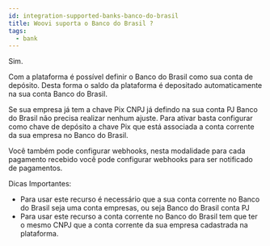 ```yaml
---
id: integration-supported-banks-banco-do-brasil
title: Woovi suporta o Banco do Brasil ?
tags:
  - bank
---
```


Sim.

Com a plataforma é possível definir o Banco do Brasil como sua conta de depósito. Desta forma o saldo da plataforma é depositado automaticamente na sua conta Banco do Brasil.

Se sua empresa já tem a chave Pix CNPJ já defindo na sua conta PJ Banco do Brasil não precisa realizar nenhum ajuste. Para ativar basta configurar como chave de depósito a chave Pix que está associada a conta corrente da sua empresa no Banco do Brasil.

Você também pode configurar webhooks, nesta modalidade para cada pagamento recebido você pode configurar webhooks para ser notificado de pagamentos.

Dicas Importantes:

- Para usar este recurso é necessário que a sua conta corrente no Banco do Brasil seja uma conta empresas, ou seja Banco do Brasil conta PJ
- Para usar este recurso a conta corrente no Banco do Brasil tem que ter o mesmo CNPJ que a conta corrente da sua empresa cadastrada na plataforma.
